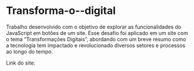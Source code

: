 # Transforma-o--digital

Trabalho desenvolvido com o objetivo de explorar as funcionalidades do JavaScript em botões de um site. Esse desafio foi aplicado em um site com o tema “Transformações Digitais”, abordando com um breve resumo como a tecnologia tem impactado e revolucionado diversos setores e processos ao longo do tempo.

Link do site:
